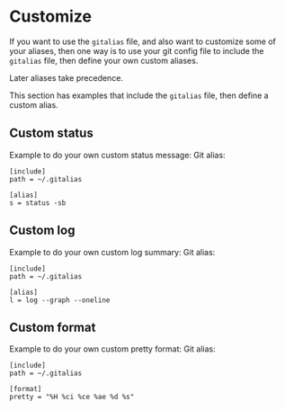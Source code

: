 # Customize

If you want to use the `gitalias` file, and also want to customize some
of your aliases, then one way is to use your git config file to include
the `gitalias` file, then define your own custom aliases.

Later aliases take precedence.

This section has examples that include the `gitalias` file,
then define a custom alias.


## Custom status

Example to do your own custom status message:
Git alias:

```git
[include]
path = ~/.gitalias

[alias]
s = status -sb
```


## Custom log

Example to do your own custom log summary:
Git alias:

```git
[include]
path = ~/.gitalias

[alias]
l = log --graph --oneline
```

## Custom format

Example to do your own custom pretty format:
Git alias:

```git
[include]
path = ~/.gitalias

[format]
pretty = "%H %ci %ce %ae %d %s"
```
